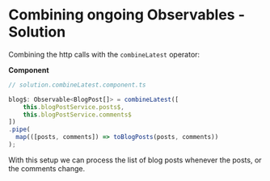 # Combining ongoing Observables - Solution

Combining the http calls with the `combineLatest` operator:

**Component**
```Typescript
// solution.combineLatest.component.ts 

blog$: Observable<BlogPost[]> = combineLatest([
    this.blogPostService.posts$,
    this.blogPostService.comments$
])
.pipe(
  map(([posts, comments]) => toBlogPosts(posts, comments))
);
```

With this setup we can process the list of blog posts whenever the posts, or the comments change.
